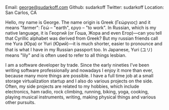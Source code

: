 Email: george@sudarkoff.com
Github: sudarkoff
Twitter: sudarkoff
Location: San Carlos, CA

Hello, my name is George. The name origin is Greek (Γεώργιος) and it means "farmer": Γεώ – "earth", εργο – "to work". In Russian, which is my native language, it is Георгий (or Гоша, Жора and even Егор)—can you tell that Cyrillic alphabet was derived from Greek? But my russian friends call me Yura (Юра) or Yuri (Юрий)—it is much shorter, easier to pronounce and that is what I have in my Russian passport too. In Japanese, Yuri (ユリ) means "lily" and is often used to refer to all things lesbian.

I am a software developer by trade. Since the early nineties I’ve been writing software professionally and nowadays I enjoy it more than ever, because many more things are possible. I have a full time job at a small storage virtualization startup and I also do various projects on the side. Often, my side projects are related to my hobbies, which include electronics, ham radio, rock climbing, running, biking, yoga, cooking, playing musical instruments, writing, making physical things and various other pursuits.